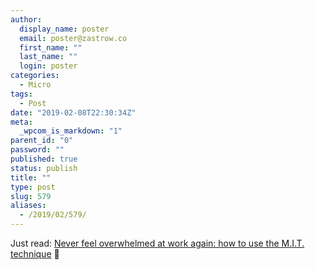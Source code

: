 ```yaml
---
author:
  display_name: poster
  email: poster@zastrow.co
  first_name: ""
  last_name: ""
  login: poster
categories:
  - Micro
tags:
  - Post
date: "2019-02-08T22:30:34Z"
meta:
  _wpcom_is_markdown: "1"
parent_id: "0"
password: ""
published: true
status: publish
title: ""
type: post
slug: 579
aliases:
  - /2019/02/579/
---
```

<p>Just read: <a href="https://medium.freecodecamp.org/never-feel-overwhelmed-at-work-again-how-to-use-the-m-i-t-technique-70d132aad0cc">Never feel overwhelmed at work again: how to use the M.I.T. technique</a> 📰</p>
